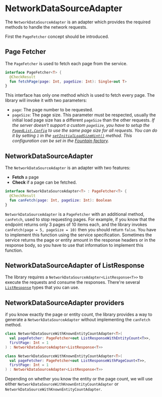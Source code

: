 # NetworkDataSourceAdapter
The `NetworkDataSourceAdapter` is an adapter which provides the required methods to handle the network requests.

First the `PageFetcher` concept should be introduced.

## Page Fetcher
The `PageFetcher` is used to fetch each page from the service.

```kotlin
interface PageFetcher<T> {
  @CheckResult
  fun fetchPage(page: Int, pageSize: Int): Single<out T>
}
```

This interface has only one method which is used to fetch every page.
The library will invoke it with two parameters: 
- `page`: The page number to be requested.
- `pageSize`: The page size.
This parameter must be respected, usually the initial load page size has a different `pageSize` than the other requests.
*If the server doesn't support a custom `pageSize`, you have to setup the [`PagedList.Config`](https://developer.android.com/reference/android/arch/paging/PagedList.Config.html) to use the same page size for all requests.
You can do it by setting `1` in the [`setInitialLoadSizeHint()`](https://developer.android.com/reference/android/arch/paging/PagedList.Config.html#initialLoadSizeHint) method.
This configuration can be set in the [Fountain factory](Fountain.md).*

## NetworkDataSourceAdapter
The `NetworkDataSourceAdapter` is an adapter with two features:
- **Fetch** a page
- **Check** if a page can be fetched.

```kotlin
interface NetworkDataSourceAdapter<T> : PageFetcher<T> {
  @CheckResult
  fun canFetch(page: Int, pageSize: Int): Boolean
}
```

`NetworkDataSourceAdapter` is a `PageFetcher` with an additional method, `canFetch`, used to stop requesting pages.
For example, if you know that the endpoint returns only 3 pages of 10 items each, and the library invokes `canFetch(page = 5, pageSize = 10)` then you should return `false`.
You have to implement this function using the service specification.
Sometimes the service returns the page or entity amount in the response headers or in the response body, so you have to use that information to implement this function.

## NetworkDataSourceAdapter of ListResponse
The library requires a `NetworkDataSourceAdapter<ListResponse<T>>` to execute the requests and consume the responses. There're several [`ListResponse`] types that you can use.

## NetworkDataSourceAdapter providers

if you know exactly the page or entity count, the library provides a way to generate a `NetworkDataSourceAdapter` without implementing the `canFetch` method.


```kotlin
class NetworkDataSourceWithKnownEntityCountAdapter<T>(
  val pageFetcher: PageFetcher<out ListResponseWithEntityCount<T>>,
  firstPage: Int = 1
) : NetworkDataSourceAdapter<ListResponse<T>>

class NetworkDataSourceWithKnownEntityCountAdapter<T>(
  val pageFetcher: PageFetcher<out ListResponseWithPageCount<T>>,
  firstPage: Int = 1
) : NetworkDataSourceAdapter<ListResponse<T>>
```

Depending on whether you know the entity or the page count, we will use either `NetworkDataSourceWithKnownEntityCountAdapter` or `NetworkDataSourceWithKnownEntityCountAdapter`.

[`Fountain`]: Fountain.md
[`ListResponse`]: ListResponse.md
